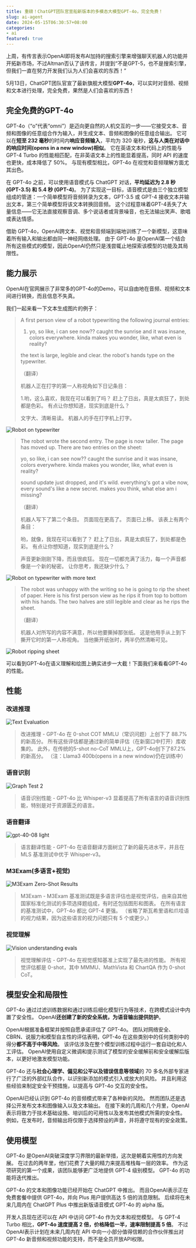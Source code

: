 ```yaml
---
title: 重磅！ChatGPT团队官宣船新版本的多模态大模型GPT-4o，完全免费！
slug: ai-agent
date: 2024-05-15T06:30:57+08:00
categories:
- ai
featured: true
---
```

上周，有传言表示OpenAI即将发布AI加持的搜索引擎来增强聊天机器人的功能并开拓新市场，不过Altman否认了该传言，并提到“不是GPT-5，也不是搜索引擎，但我们一直在努力开发我们认为人们会喜欢的东西！”

5月13日，ChatGPT团队官宣了最新旗舰大模型**GPT-4o**，可以实时对音频、视频和文本进行处理，完全免费，果然是人们会喜欢的东西！

<!--more-->

## 完全免费的GPT-4o

GPT-4o（“o”代表“omni”）是迈向更自然的人机交互的一步——它接受文本、音频和图像的任意组合作为输入，并生成文本、音频和图像的任意组合输出。 它可以在**短至 232 毫秒**的时间内**响应音频输入**，平均为 320 毫秒，**这与人类在对话中的响应时间(opens in a new window)相似**。 它在英语文本和代码上的性能与 GPT-4 Turbo 的性能相匹配，在非英语文本上的性能显着提高，同时 API 的速度也更快，成本降低了 50%。 与现有模型相比，GPT-4o 在视觉和音频理解方面尤其出色。

在 GPT-4o 之前，可以使用语音模式与 ChatGPT 对话，**平均延迟为 2.8 秒 (GPT-3.5) 和 5.4 秒 (GPT-4)**。 为了实现这一目标，语音模式是由三个独立模型组成的管道：一个简单模型将音频转录为文本，GPT-3.5 或 GPT-4 接收文本并输出文本，第三个简单模型将该文本转换回音频。 这个过程意味着GPT-4丢失了大量信息——它无法直接观察音调、多个说话者或背景噪音，也无法输出笑声、歌唱或表达情感。

借助 GPT-4o，OpenAI跨文本、视觉和音频端到端地训练了一个新模型，这意味着所有输入和输出都由同一神经网络处理。 由于 GPT-4o 是OpenAI第一个结合所有这些模式的模型，因此OpenAI仍然只是浅尝辄止地探索该模型的功能及其局限性。

## 能力展示

OpenAI在官网展示了非常多的GPT-4o的Demo，可以自由地在音频、视频和文本间进行转换，而且信息不失真。

我们一起来看一下文本生成图片的例子：

> A first person view of a robot typewriting the following journal entries:
>
> 1. yo, so like, i can see now?? caught the sunrise and it was insane, colors everywhere. kinda makes you wonder, like, what even is reality?
>
> the text is large, legible and clear. the robot's hands type on the typewriter.
>
> （翻译）
>
> 机器人正在打字的第一人称视角如下日记条目：
>
> 1.哟，这么喜欢，我现在可以看到了吗？ 赶上了日出，真是太疯狂了，到处都是色彩。 有点让你想知道，现实到底是什么？
>
> 文字大、清晰易读。 机器人的手在打字机上打字。

![Robot on typewriter](https://raw.githubusercontent.com/xialeistudio/picture-bucket/main/blog/robot-writers-block-01.jpg)

> The robot wrote the second entry. The page is now taller. The page has moved up. There are two entries on the sheet:
>
> yo, so like, i can see now?? caught the sunrise and it was insane, colors everywhere. kinda makes you wonder, like, what even is reality?
>
> sound update just dropped, and it's wild. everything's got a vibe now, every sound's like a new secret. makes you think, what else am i missing?
>
> （翻译）
>
> 机器人写下了第二个条目。 页面现在更高了。 页面已上移。 该表上有两个条目：
>
> 哟，就像，我现在可以看到了？ 赶上了日出，真是太疯狂了，到处都是色彩。 有点让你想知道，现实到底是什么？
>
> 声音更新刚刚下降，而且很疯狂。 现在一切都充满了活力，每一个声音都像是一个新的秘密。 让你思考，我还缺少什么？

![Robot on typewriter with more text](https://raw.githubusercontent.com/xialeistudio/picture-bucket/main/blog/robot-writers-block-02.jpg)

> The robot was unhappy with the writing so he is going to rip the sheet of paper. Here is his first person view as he rips it from top to bottom with his hands. The two halves are still legible and clear as he rips the sheet.
>
> （翻译）
>
> 机器人对所写的内容不满意，所以他要撕掉那张纸。 这是他用手从上到下撕开它时的第一人称视角。 当他撕开纸张时，两半仍然清晰可见。

![Robot ripping sheet](https://raw.githubusercontent.com/xialeistudio/picture-bucket/main/blog/robot-writers-block-03.jpg)

可以看到GPT-4o在语义理解和绘图上确实进步一大截！下面我们来看看GPT-4o的性能。

## 性能

### 改进推理

![Text Evaluation](https://raw.githubusercontent.com/xialeistudio/picture-bucket/main/blog/gpt-40-02_light.png)

> 改进推理 - GPT-4o 在 0-shot COT MMLU（常识问题）上创下了 88.7% 的新高分。 所有这些评估都是通过新的简单评估（在新窗口中打开）库收集的。 此外，在传统的5-shot no-CoT MMLU上，GPT-4o创下了87.2%的新高分。 （注：Llama3 400b(opens in a new window)仍在训练中）

### 语音识别

![Graph Test 2](https://raw.githubusercontent.com/xialeistudio/picture-bucket/main/blog/gpt-40-06_light.png)

> 语音识别性能 - GPT-4o 比 Whisper-v3 显着提高了所有语言的语音识别性能，特别是对于资源匮乏的语言。

### 语音翻译

![gpt-40-08 light](https://raw.githubusercontent.com/xialeistudio/picture-bucket/main/blog/gpt-40-08_light.png)

> 语言翻译性能 - GPT-4o 在语音翻译方面树立了新的最先进水平，并且在 MLS 基准测试中优于 Whisper-v3。

### M3Exam(多语言+视觉)

![M3Exam Zero-Shot Results](https://raw.githubusercontent.com/xialeistudio/picture-bucket/main/blog/gpt-40-04_light.png)

> M3Exam - M3Exam 基准测试既是多语言评估也是视觉评估，由来自其他国家标准化测试的多项选择题组成，有时还包括图形和图表。 在所有语言的基准测试中，GPT-4o 都比 GPT-4 更强。 （省略了斯瓦希里语和爪哇语的视力结果，因为这些语言的视力问题只有 5 个或更少。）

### 视觉理解

![Vision understanding evals](https://raw.githubusercontent.com/xialeistudio/picture-bucket/main/blog/gpt-40-01_light.png)

> 视觉理解评估 - GPT-4o 在视觉感知基准上实现了最先进的性能。 所有视觉评估都是 0-shot，其中 MMMU、MathVista 和 ChartQA 作为 0-shot CoT。

## 模型安全和局限性

GPT-4o 通过过滤训练数据和通过训练后细化模型行为等技术，在跨模式设计中内置了安全性。 OpenAI**还创建了新的安全系统，为语音输出提供防护**。

OpenAI根据准备框架并按照自愿承诺评估了 GPT-4o。 团队对网络安全、CBRN、说服力和模型自主性的评估表明，GPT-4o 在这些类别中的任何类别中的得分**都不高于中等风险**。 该评估涉及在整个模型训练过程中运行一套自动化和人工评估。 OpenAI使用自定义微调和提示测试了模型的安全缓解前和安全缓解后版本，以更好地激发模型功能。

GPT-4o 还与**社会心理学、偏见和公平以及错误信息等领域**的 70 多名外部专家进行了广泛的外部红队合作，以识别新添加的模式引入或放大的风险。 并且利用这些经验来制定安全干预措施，以提高与 GPT-4o 交互的安全性。 

OpenAI已经认识到 GPT-4o 的音频模式带来了各种新的风险。 然而团队还是选择公开发布文本和图像输入以及文本输出。 在接下来的几周和几个月里，OpenAI表示将致力于技术基础设施、培训后的可用性以及发布其他模式所需的安全性。 例如，在发布时，音频输出将仅限于选择预设的声音，并将遵守现有的安全政策。

## 使用模型

GPT-4o 是OpenAI突破深度学习界限的最新举措，这次是朝着实用性的方向发展。 在过去的两年里，他们花费了大量的精力来提高堆栈每一层的效率。 作为这项研究的第一个成果，该团队能够更广泛地提供 GPT-4 级别模型。 GPT-4o 的功能将迭代推出。

GPT-4o 的文本和图像功能已经开始在 ChatGPT 中推出。 而且OpenAI表示正在免费套餐中提供 GPT-4o，并向 Plus 用户提供高达 5 倍的消息限制。 后续将在未来几周内在 ChatGPT Plus 中推出新版语音模式 GPT-4o 的 alpha 版。

开发人员现在还可以在 API 中访问 GPT-4o 作为文本和视觉模型。 与 GPT-4 Turbo 相比，**GPT-4o 速度提高 2 倍，价格降低一半，速率限制提高 5 倍**。 不过OpenAI表示计划在未来几周内在 API 中向一小部分值得信赖的合作伙伴推出对 GPT-4o 新音频和视频功能的支持，而不是全员开放API权限。